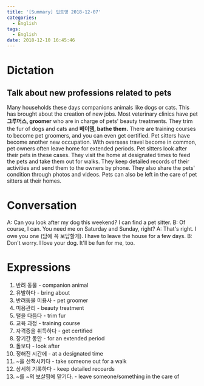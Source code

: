 ```yaml
---
title: '[Summary] 입트영 2018-12-07'
categories:
  - English
tags:
  - English
date: 2018-12-10 16:45:46
---
```


# Dictation

## Talk about new professions related to pets

Many households these days companions animals like dogs or cats. This has brought about the creation of new jobs. Most veterinary clinics have pet **그루머스, groomer** who are in charge of pets' beauty treatments. They trim the fur of dogs and cats and **베이뎀, bathe them.** There are training courses to become pet groomers, and you can even get certified. Pet sitters have become another new occupation. With overseas travel become in common, pet owners often leave home for extended periods. Pet sitters look after their pets in these cases. They visit the home at designated times to feed the pets and take them out for walks. They keep detailed records of their activities and send them to the owners by phone. They also share the pets' condition through photos and videos. Pets can also be left in the care of pet sitters at their homes.

# Conversation

A: Can you look after my dog this weekend? I can find a pet sitter.
B: Of course, I can. You need me on Saturday and Sunday, right?
A: That's right. I owe you one (담에 꼭 보답할게). I have to leave the house for a few days.
B: Don't worry. I love your dog. It'll be fun for me, too.

# Expressions

1. 반려 동물 - companion animal
2. 유발하다 - bring about
3. 반려동물 미용사 - pet groomer
4. 미용관리 - beauty treatment
5. 털을 다듬다 - trim fur
6. 교육 과정 - training course
7. 자격증을 취득하다 - get certified
8. 장기간 동안 - for an extended period
9. 돌보다 - look after
10. 정해진 시간에 - at a designated time
11. ~을 산책시키다 - take someone out for a walk
12. 상세히 기록하다 - keep detailed recoards
13. ~를 ~의 보살핌에 맡기다. - leave someone/something in the care of